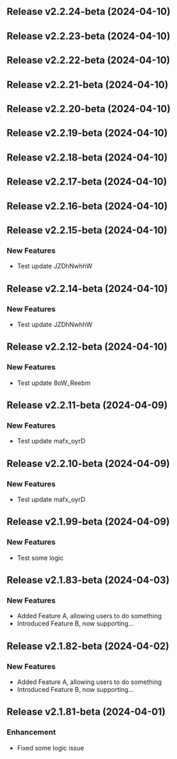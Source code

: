 ## Release v2.2.24-beta (2024-04-10)

## Release v2.2.23-beta (2024-04-10)

## Release v2.2.22-beta (2024-04-10)

## Release v2.2.21-beta (2024-04-10)

## Release v2.2.20-beta (2024-04-10)

## Release v2.2.19-beta (2024-04-10)

## Release v2.2.18-beta (2024-04-10)

## Release v2.2.17-beta (2024-04-10)

## Release v2.2.16-beta (2024-04-10)

## Release v2.2.15-beta (2024-04-10)

### New Features

- Test update JZDhNwhhW

## Release v2.2.14-beta (2024-04-10)

### New Features

- Test update JZDhNwhhW

## Release v2.2.12-beta (2024-04-10)

### New Features

- Test update 8oW_Reebm

## Release v2.2.11-beta (2024-04-09)

### New Features

- Test update mafx_oyrD

## Release v2.2.10-beta (2024-04-09)

### New Features

- Test update mafx_oyrD

## Release v2.1.99-beta (2024-04-09)

### New Features

- Test some logic

## Release v2.1.83-beta (2024-04-03)

### New Features

- Added Feature A, allowing users to do something
- Introduced Feature B, now supporting...

## Release v2.1.82-beta (2024-04-02)

### New Features

- Added Feature A, allowing users to do something
- Introduced Feature B, now supporting...

## Release v2.1.81-beta (2024-04-01)

### Enhancement

- Fixed some logic issue
